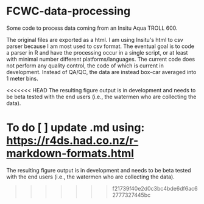# FCWC-data-processing
Some code to process data coming from an Insitu Aqua TROLL 600.

The original files are exported as a html. I am using Insitu's html to csv parser because I am most used to csv format. The eventual goal is to code a parser in R and have the processing occur in a single script, or at least with minimal number different platforms/languages. The current code does not perform any quality control, the code of which is current in development. Instead of QA/QC, the data are instead box-car averaged into 1 meter bins.

<<<<<<< HEAD
The resulting figure output is in development and needs to be beta tested with the end users (i.e., the watermen who are collecting the data).


To do
[ ] update .md using: https://r4ds.had.co.nz/r-markdown-formats.html
=======
The resulting figure output is in development and needs to be beta tested with the end users (i.e., the watermen who are collecting the data).
>>>>>>> f21739f40e2d0c3bc4bde6df6ac62777327445bc
